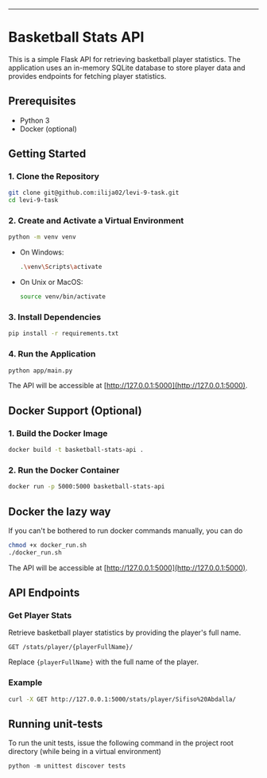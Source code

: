 
---

# Basketball Stats API

This is a simple Flask API for retrieving basketball player statistics. The application uses an in-memory SQLite database to store player data and provides endpoints for fetching player statistics.

## Prerequisites

- Python 3
- Docker (optional)

## Getting Started

### 1. Clone the Repository

```bash
git clone git@github.com:ilija02/levi-9-task.git
cd levi-9-task
```

### 2. Create and Activate a Virtual Environment

```bash
python -m venv venv
```

- On Windows:

  ```bash
  .\venv\Scripts\activate
  ```

- On Unix or MacOS:

  ```bash
  source venv/bin/activate
  ```

### 3. Install Dependencies

```bash
pip install -r requirements.txt
```

### 4. Run the Application

```bash
python app/main.py
```

The API will be accessible at [http://127.0.0.1:5000](http://127.0.0.1:5000).

## Docker Support (Optional)

### 1. Build the Docker Image

```bash
docker build -t basketball-stats-api .
```

### 2. Run the Docker Container

```bash
docker run -p 5000:5000 basketball-stats-api
```

## Docker the lazy way

If you can't be bothered to run docker commands manually, you can do
```bash
chmod +x docker_run.sh
./docker_run.sh
```

The API will be accessible at [http://127.0.0.1:5000](http://127.0.0.1:5000).

## API Endpoints

### Get Player Stats

Retrieve basketball player statistics by providing the player's full name.

```http
GET /stats/player/{playerFullName}/
```

Replace `{playerFullName}` with the full name of the player.

### Example

```bash
curl -X GET http://127.0.0.1:5000/stats/player/Sifiso%20Abdalla/
```

## Running unit-tests

To run the unit tests, issue the following command in the project root directory (while being in a virtual environment)
```python
python -m unittest discover tests
```